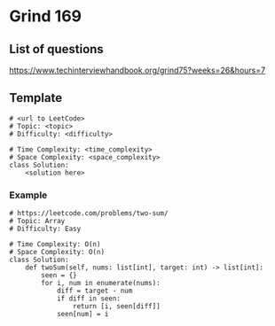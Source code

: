 # Grind 169

## List of questions
https://www.techinterviewhandbook.org/grind75?weeks=26&hours=7

## Template
```
# <url to LeetCode>
# Topic: <topic>
# Difficulty: <difficulty>

# Time Complexity: <time_complexity>
# Space Complexity: <space_complexity>
class Solution:
    <solution here>
```

### Example
```
# https://leetcode.com/problems/two-sum/
# Topic: Array
# Difficulty: Easy

# Time Complexity: O(n)
# Space Complexity: O(n)
class Solution:
    def twoSum(self, nums: list[int], target: int) -> list[int]:
        seen = {}
        for i, num in enumerate(nums):
            diff = target - num
            if diff in seen:
                return [i, seen[diff]]
            seen[num] = i
```
